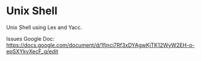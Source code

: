 Unix Shell
=========

Unix Shell using Lex and Yacc. 

Issues Google Doc:
https://docs.google.com/document/d/1fjnci7Rf3xDYAgwKjTK12WyW2EH-o-epSXYkvXecF_g/edit

